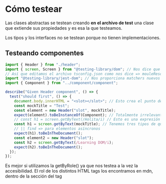 # Cómo testear

Las clases abstractas se testean creando **en el archivo de test** una clase que extiende sus propiedades y es esa la que testeamos.

Los tipos y los interfaces no se testean porque no tienen implementaciones.

## Testeando componentes

```typescript
import { Header } from "./header";
import { screen, Screen } from "@testing-library/dom"; // Nos dice que Did you mean to set the 'moduleResolution' option to 'node', or to add aliases to the 'paths' option?
// Así que editamos el archivo tsconfig.json como nos dice => mouleResolution = "node"
import "@testing-library/jest-dom"; // Nos proporciona matchers nuevos
import { Component } from "../component/component";

describe("Given Header component", () => {
  test("should first", () => {
    document.body.innerHTML = "<slot></slot>"; // Esto crea el punto de enganche para seleccionar con la clase. Puede ser la etiqueta que queramos.
    const mockTitle = "Test";
    const element = new Header("slot", mockTitle);
    expect(element).toBeInstanceOf(Component); // Totalmente irrelevante
    // const h1 = screen.getByText(/Holita/i) // Esto es una expresión regular y la i sirve para que busque ignorando case sensitive
    const h1 = screen.getByText(mockTitle); // Tenemos tres tipos de query de screen: get => algo que está en todo momento || query => elementos que pueden no estar
    // || find => para elementos asíncronos
    expect(h1).toBeInTheDocument();
    const element2 = new Header("slot");
    const h2 = screen.getByText(/Learning DOM/i);
    expect(h2).toBeInTheDocument();
  });
});
```

Es mejor si utilizamos la getByRole() ya que nos testea a la vez la accesibilidad. El rol de los distintos HTML tags los encontramos en mdn, dentro de la sección del tag
